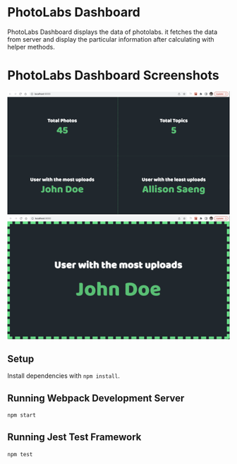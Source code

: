 # PhotoLabs Dashboard
PhotoLabs Dashboard displays the data of photolabs. it fetches the data from server and display the particular information after calculating with helper methods.

# PhotoLabs Dashboard Screenshots
!["Four panels window"](docs/four_panels_window.png)
!["full view of one particular window"](docs/full_view_of_panel.png)

## Setup

Install dependencies with `npm install`.

## Running Webpack Development Server

```sh
npm start
```

## Running Jest Test Framework

```sh
npm test
```

